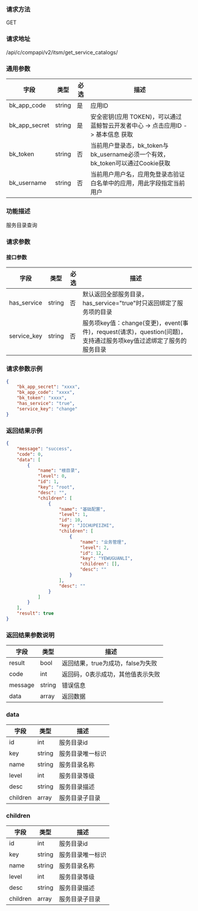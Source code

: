 
### 请求方法

GET


### 请求地址

/api/c/compapi/v2/itsm/get_service_catalogs/


### 通用参数

| 字段 | 类型 | 必选 |  描述 |
|-----------|------------|--------|------------|
| bk_app_code  |  string    | 是 | 应用ID     |
| bk_app_secret|  string    | 是 | 安全密钥(应用 TOKEN)，可以通过 蓝鲸智云开发者中心 -> 点击应用ID -> 基本信息 获取 |
| bk_token     |  string    | 否 | 当前用户登录态，bk_token与bk_username必须一个有效，bk_token可以通过Cookie获取 |
| bk_username  |  string    | 否 | 当前用户用户名，应用免登录态验证白名单中的应用，用此字段指定当前用户 |


### 功能描述

服务目录查询

### 请求参数



#### 接口参数

| 字段  | 类型  | 必选  | 描述  |
| --- | --- | --- | --- |
|  has_service   |  string   |  否   |  默认返回全部服务目录，has_service="true"时只返回绑定了服务项的目录 |
|  service_key   |  string   |  否   |  服务项key值：change(变更)，event(事件)，request(请求)，question(问题)，支持通过服务项key值过滤绑定了服务的服务目录 |


### 请求参数示例

```json
{
    "bk_app_secret": "xxxx",
    "bk_app_code": "xxxx",
    "bk_token": "xxxx",
    "has_service": "true",
    "service_key": "change"
}
```

### 返回结果示例

```json
{
    "message": "success",
    "code": 0,
    "data": [
        {
            "name": "根目录",
            "level": 0,
            "id": 1,
            "key": "root",
            "desc": "",
            "children": [
                {
                    "name": "基础配置",
                    "level": 1,
                    "id": 10,
                    "key": "JICHUPEIZHI",
                    "children": [
                        {
                            "name": "业务管理",
                            "level": 2,
                            "id": 12,
                            "key": "YEWUGUANLI",
                            "children": [],
                            "desc": ""
                        }
                    ],
                    "desc": ""
                }
            ]
        }
    ],
    "result": true
}
```

### 返回结果参数说明

| 字段      | 类型     | 描述                    |
| ------- | ------ | --------------------- |
| result  | bool   | 返回结果，true为成功，false为失败 |
| code    | int    | 返回码，0表示成功，其他值表示失败     |
| message | string | 错误信息                  |
| data    | array  | 返回数据                    |

### data
| 字段      | 类型     | 描述                    |
| ------- | ------ | --------------------- |
| id | int | 服务目录id                |
| key | string | 服务目录唯一标识                |
| name | string | 服务目录名称                  |
| level | int | 服务目录等级                  |
| desc    | string  | 服务目录描述     |
| children    | array  | 服务目录子目录     |

### children
| 字段      | 类型     | 描述                    |
| ------- | ------ | --------------------- |
| id | int | 服务目录id                |
| key | string | 服务目录唯一标识                |
| name | string | 服务目录名称                  |
| level | int | 服务目录等级                  |
| desc    | string  | 服务目录描述     |
| children    | array  | 服务目录子目录     |